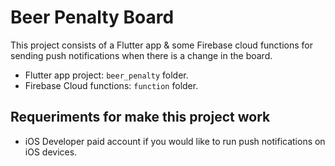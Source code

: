 # Beer Penalty Board

This project consists of a Flutter app & some Firebase cloud functions for sending push notifications when there is a change in the board.

* Flutter app project: `beer_penalty` folder.
* Firebase Cloud functions: `function` folder.

## Requeriments for make this project work

* iOS Developer paid account if you would like to run push notifications on iOS devices.


